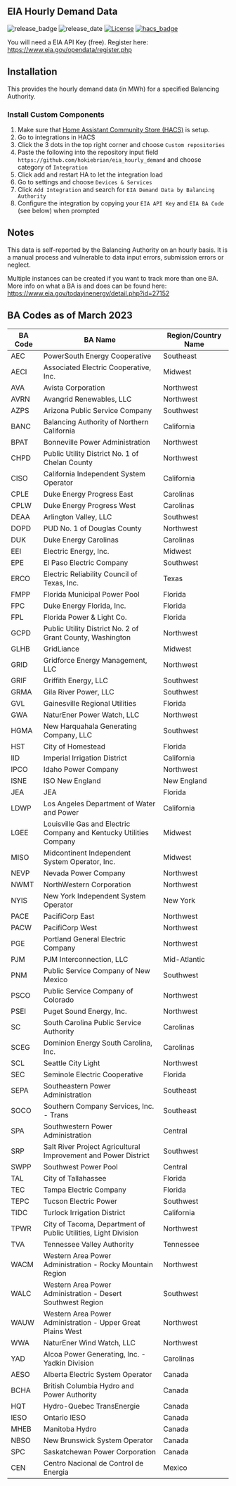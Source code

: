 ## EIA Hourly Demand Data

![release_badge](https://img.shields.io/github/v/release/hokiebrian/eia_duke_energy?style=for-the-badge)
![release_date](https://img.shields.io/github/release-date/hokiebrian/eia_duke_energy?style=for-the-badge)
[![License](https://img.shields.io/github/license/hokiebrian/eia_duke_energy?style=for-the-badge)](https://opensource.org/licenses/Apache-2.0)
[![hacs_badge](https://img.shields.io/badge/HACS-Custom-orange.svg?style=for-the-badge)](https://github.com/custom-components/hacs)

You will need a EIA API Key (free). Register here: https://www.eia.gov/opendata/register.php

## Installation

This provides the hourly demand data (in MWh) for a specified Balancing Authority.

### Install Custom Components

1) Make sure that [Home Assistant Community Store (HACS)](https://github.com/custom-components/hacs) is setup.
2) Go to integrations in HACS
3) Click the 3 dots in the top right corner and choose `Custom repositories`
4) Paste the following into the repository input field `https://github.com/hokiebrian/eia_hourly_demand` and choose category of `Integration`
5) Click add and restart HA to let the integration load
6) Go to settings and choose `Devices & Services`
7) Click `Add Integration` and search for `EIA Demand Data by Balancing Authority`
8) Configure the integration by copying your `EIA API Key` and `EIA BA Code` (see below) when prompted

## Notes

This data is self-reported by the Balancing Authority on an hourly basis. It is a manual process and vulnerable to data input errors, submission errors or neglect.

Multiple instances can be created if you want to track more than one BA. More info on what a BA is and does can be found here: https://www.eia.gov/todayinenergy/detail.php?id=27152

## BA Codes as of March 2023

| BA Code | BA Name                                                            | Region/Country Name |
|---------|--------------------------------------------------------------------|---------------------|
| AEC     | PowerSouth Energy Cooperative                                      | Southeast           |
| AECI    | Associated Electric Cooperative, Inc.                              | Midwest             |
| AVA     | Avista Corporation                                                 | Northwest           |
| AVRN    | Avangrid Renewables, LLC                                           | Northwest           |
| AZPS    | Arizona Public Service Company                                     | Southwest           |
| BANC    | Balancing Authority of Northern California                         | California          |
| BPAT    | Bonneville Power Administration                                    | Northwest           |
| CHPD    | Public Utility District No. 1 of Chelan County                     | Northwest           |
| CISO    | California Independent System Operator                             | California          |
| CPLE    | Duke Energy Progress East                                          | Carolinas           |
| CPLW    | Duke Energy Progress West                                          | Carolinas           |
| DEAA    | Arlington Valley, LLC                                              | Southwest           |
| DOPD    | PUD No. 1 of Douglas County                                        | Northwest           |
| DUK     | Duke Energy Carolinas                                              | Carolinas           |
| EEI     | Electric Energy, Inc.                                              | Midwest             |
| EPE     | El Paso Electric Company                                           | Southwest           |
| ERCO    | Electric Reliability Council of Texas, Inc.                        | Texas               |
| FMPP    | Florida Municipal Power Pool                                       | Florida             |
| FPC     | Duke Energy Florida, Inc.                                          | Florida             |
| FPL     | Florida Power & Light Co.                                          | Florida             |
| GCPD    | Public Utility District No. 2 of Grant County, Washington          | Northwest           |
| GLHB    | GridLiance                                                         | Midwest             |
| GRID    | Gridforce Energy Management, LLC                                   | Northwest           |
| GRIF    | Griffith Energy, LLC                                               | Southwest           |
| GRMA    | Gila River Power, LLC                                              | Southwest           |
| GVL     | Gainesville Regional Utilities                                     | Florida             |
| GWA     | NaturEner Power Watch, LLC                                         | Northwest           |
| HGMA    | New Harquahala Generating Company, LLC                             | Southwest           |
| HST     | City of Homestead                                                  | Florida             |
| IID     | Imperial Irrigation District                                       | California          |
| IPCO    | Idaho Power Company                                                | Northwest           |
| ISNE    | ISO New England                                                    | New England         |
| JEA     | JEA                                                                | Florida             |
| LDWP    | Los Angeles Department of Water and Power                          | California          |
| LGEE    | Louisville Gas and Electric Company and Kentucky Utilities Company | Midwest             |
| MISO    | Midcontinent Independent System Operator, Inc.                     | Midwest             |
| NEVP    | Nevada Power Company                                               | Northwest           |
| NWMT    | NorthWestern Corporation                                           | Northwest           |
| NYIS    | New York Independent System Operator                               | New York            |
| PACE    | PacifiCorp East                                                    | Northwest           |
| PACW    | PacifiCorp West                                                    | Northwest           |
| PGE     | Portland General Electric Company                                  | Northwest           |
| PJM     | PJM Interconnection, LLC                                           | Mid-Atlantic        |
| PNM     | Public Service Company of New Mexico                               | Southwest           |
| PSCO    | Public Service Company of Colorado                                 | Northwest           |
| PSEI    | Puget Sound Energy, Inc.                                           | Northwest           |
| SC      | South Carolina Public Service Authority                            | Carolinas           |
| SCEG    | Dominion Energy South Carolina, Inc.                               | Carolinas           |
| SCL     | Seattle City Light                                                 | Northwest           |
| SEC     | Seminole Electric Cooperative                                      | Florida             |
| SEPA    | Southeastern Power Administration                                  | Southeast           |
| SOCO    | Southern Company Services, Inc. - Trans                            | Southeast           |
| SPA     | Southwestern Power Administration                                  | Central             |
| SRP     | Salt River Project Agricultural Improvement and Power District     | Southwest           |
| SWPP    | Southwest Power Pool                                               | Central             |
| TAL     | City of Tallahassee                                                | Florida             |
| TEC     | Tampa Electric Company                                             | Florida             |
| TEPC    | Tucson Electric Power                                              | Southwest           |
| TIDC    | Turlock Irrigation District                                        | California          |
| TPWR    | City of Tacoma, Department of Public Utilities, Light Division     | Northwest           |
| TVA     | Tennessee Valley Authority                                         | Tennessee           |
| WACM    | Western Area Power Administration - Rocky Mountain Region          | Northwest           |
| WALC    | Western Area Power Administration - Desert Southwest Region        | Southwest           |
| WAUW    | Western Area Power Administration - Upper Great Plains West        | Northwest           |
| WWA     | NaturEner Wind Watch, LLC                                          | Northwest           |
| YAD     | Alcoa Power Generating, Inc. - Yadkin Division                     | Carolinas           |
| AESO    | Alberta Electric System Operator                                   | Canada              |
| BCHA    | British Columbia Hydro and Power Authority                         | Canada              |
| HQT     | Hydro-Quebec TransEnergie                                          | Canada              |
| IESO    | Ontario IESO                                                       | Canada              |
| MHEB    | Manitoba Hydro                                                     | Canada              |
| NBSO    | New Brunswick System Operator                                      | Canada              |
| SPC     | Saskatchewan Power Corporation                                     | Canada              |
| CEN     | Centro Nacional de Control de Energia                              | Mexico              |

